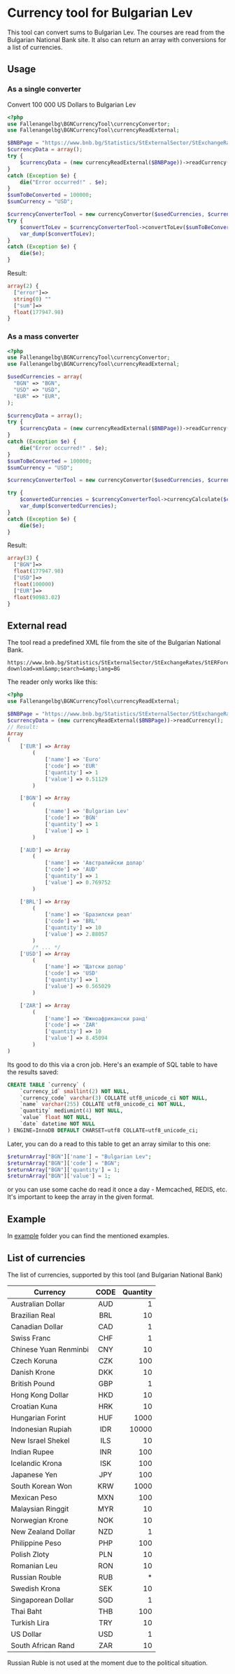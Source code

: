 # Currency tool for Bulgarian Lev
This tool can convert sums to Bulgarian Lev. The courses are read from the Bulgarian National Bank site.
It also can return an array with conversions for a list of currencies.

## Usage
### As a single converter
Convert 100 000 US Dollars to Bulgarian Lev
```php
<?php
use Fallenangelbg\BGNCurrencyTool\currencyConvertor;
use Fallenangelbg\BGNCurrencyTool\currencyReadExternal;

$BNBPage = "https://www.bnb.bg/Statistics/StExternalSector/StExchangeRates/StERForeignCurrencies/index.htm?download=xml&amp;search=&amp;lang=BG";
$currencyData = array();
try {
    $currencyData = (new currencyReadExternal($BNBPage))->readCurrency();
}
catch (Exception $e) {
    die("Error occurred!" . $e);
}
$sumToBeConverted = 100000;
$sumCurrency = "USD";

$currencyConverterTool = new currencyConvertor($usedCurrencies, $currencyData);
try {
    $convertToLev = $currencyConverterTool->convertToLev($sumToBeConverted, $sumCurrency);
    var_dump($convertToLev);
}
catch (Exception $e) {
    die($e);
}
```
Result:
```php 
array(2) {
  ["error"]=>
  string(0) ""
  ["sum"]=>
  float(177947.98)
}
```
### As a mass converter
```php
<?php
use Fallenangelbg\BGNCurrencyTool\currencyConvertor;
use Fallenangelbg\BGNCurrencyTool\currencyReadExternal;

$usedCurrencies = array(
  "BGN" => "BGN",
  "USD" => "USD",
  "EUR" => "EUR",
);

$currencyData = array();
try {
    $currencyData = (new currencyReadExternal($BNBPage))->readCurrency();
}
catch (Exception $e) {
    die("Error occurred!" . $e);
}
$sumToBeConverted = 100000;
$sumCurrency = "USD";

$currencyConverterTool = new currencyConvertor($usedCurrencies, $currencyData);

try {
    $convertedCurrencies = $currencyConverterTool->currencyCalculate($convertToLev['sum']);
    var_dump($convertedCurrencies);
}
catch (Exception $e) {
    die($e);
}
```
Result:
```php
array(3) {
  ["BGN"]=>
  float(177947.98)
  ["USD"]=>
  float(100000)
  ["EUR"]=>
  float(90983.02)
}
```
## External read
The tool read a predefined XML file from the site of the Bulgarian National Bank.
``` 
https://www.bnb.bg/Statistics/StExternalSector/StExchangeRates/StERForeignCurrencies/index.htm?download=xml&amp;search=&amp;lang=BG
```
The reader only works like this:
```php
<?php
use Fallenangelbg\BGNCurrencyTool\currencyReadExternal;

$BNBPage = "https://www.bnb.bg/Statistics/StExternalSector/StExchangeRates/StERForeignCurrencies/index.htm?download=xml&amp;search=&amp;lang=BG";
$currencyData = (new currencyReadExternal($BNBPage))->readCurrency();
// Result:
Array
(
    ['EUR'] => Array
        (
            ['name'] => 'Euro'
            ['code'] => 'EUR'
            ['quantity'] => 1
            ['value'] => 0.51129
        )

    ['BGN'] => Array
        (
            ['name'] => 'Bulgarian Lev'
            ['code'] => 'BGN'
            ['quantity'] => 1
            ['value'] => 1
        )

    ['AUD'] => Array
        (
            ['name'] => 'Австралийски долар'
            ['code'] => 'AUD'
            ['quantity'] => 1
            ['value'] => 0.769752
        )

    ['BRL'] => Array
        (
            ['name'] => 'Бразилски реал'
            ['code'] => 'BRL'
            ['quantity'] => 10
            ['value'] => 2.88057
        )
        /* ... */
    ['USD'] => Array
        (
            ['name'] => 'Щатски долар'
            ['code'] => 'USD'
            ['quantity'] => 1
            ['value'] => 0.565029
        )

    ['ZAR'] => Array
        (
            ['name'] => 'Южноафрикански ранд'
            ['code'] => 'ZAR'
            ['quantity'] => 10
            ['value'] => 8.45094
        )        
)
```
Its good to do this via a cron job. Here's an example of SQL table to have the results saved:
```sql
CREATE TABLE `currency` (
    `currency_id` smallint(2) NOT NULL,
    `currency_code` varchar(3) COLLATE utf8_unicode_ci NOT NULL,
    `name` varchar(255) COLLATE utf8_unicode_ci NOT NULL,
    `quantity` mediumint(4) NOT NULL,
    `value` float NOT NULL,
    `date` datetime NOT NULL
) ENGINE=InnoDB DEFAULT CHARSET=utf8 COLLATE=utf8_unicode_ci;
```
Later, you can do a read to this table to get an array similar to this one:
```php
$returnArray["BGN"]['name'] = "Bulgarian Lev";
$returnArray["BGN"]['code'] = "BGN";
$returnArray["BGN"]['quantity'] = 1;
$returnArray["BGN"]['value'] = 1;
```
or you can use some cache do read it once a day - Memcached, REDIS, etc.
It's important to keep the array in the given format.
## Example
In [example](/example) folder you can find the mentioned examples.

## List of currencies
The list of currencies, supported by this tool (and Bulgarian National Bank)

| Currency              |           CODE            | Quantity |
|-----------------------|:-------------------------:| --------:|
| Australian Dollar     |            AUD            | 1        |
| Brazilian Real        |            BRL            | 10       |
| Canadian Dollar       |            CAD            | 1 |
| Swiss Franc           |            CHF            | 1 |
| Chinese Yuan Renminbi |            CNY            | 10 |
| Czech Koruna          |            CZK            | 100 |
| Danish Krone          |            DKK            | 10 |
| British Pound         |            GBP            | 1 |
| Hong Kong Dollar      |            HKD            | 10 |
| Croatian Kuna         |            HRK            | 10 |
| Hungarian Forint      |            HUF            | 1000 |
| Indonesian Rupiah     |            IDR            | 10000 |
| New Israel Shekel     |            ILS            | 10 |
| Indian Rupee          |            INR            | 100 |
| Icelandic Krona       |            ISK            | 100 |
| Japanese Yen          |            JPY            | 100 |
| South Korean Won      |            KRW            | 1000 |
| Mexican Peso          |            MXN            | 100 |
| Malaysian Ringgit     |            MYR            | 10 |
| Norwegian Krone       |            NOK            | 10  | 
| New Zealand Dollar    |            NZD            | 1 | 
| Philippine Peso       | PHP | 100 |
| Polish Zloty          | PLN | 10 |
| Romanian Leu          | RON | 10 |
| Russian Rouble        | RUB  | * |
| Swedish Krona         | SEK |10 | 
| Singaporean Dollar    | SGD |1 | 
| Thai Baht             |            THB            | 100 |
| Turkish Lira          |            TRY            | 10 |
| US Dollar             |            USD            | 1 |
| South African Rand    |            ZAR            | 10 |
Russian Ruble is not used at the moment due to the political situation.